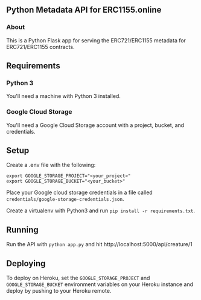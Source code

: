## Python Metadata API for ERC1155.online

### About

This is a Python Flask app for serving the ERC721/ERC1155 metadata for ERC721/ERC1155 contracts.

## Requirements

### Python 3
You'll need a machine with Python 3 installed.

### Google Cloud Storage
You'll need a Google Cloud Storage account with a project, bucket, and credentials.

## Setup

Create a .env file with the following:

```
export GOOGLE_STORAGE_PROJECT="<your_project>"
export GOOGLE_STORAGE_BUCKET="<your_bucket>"
```

Place your Google cloud storage credentials in a file called `credentials/google-storage-credentials.json`.

Create a virtualenv with Python3 and run `pip install -r requirements.txt`. 

## Running

Run the API with `python app.py` and hit http://localhost:5000/api/creature/1

## Deploying

To deploy on Heroku, set the `GOOGLE_STORAGE_PROJECT` and `GOOGLE_STORAGE_BUCKET` environment variables on your Heroku instance and deploy by pushing to your Heroku remote.